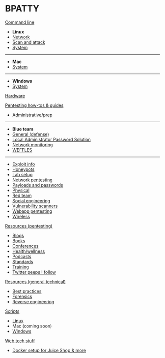 BPATTY
======

[Command line]()

- **Linux**
- [Network](command_line/linux/network/index.md)
- [Scan and attack](command_line/linux/scan_and_attack/index.md)
- [System](command_line/linux/system/index.md)
- ---
- **Mac**
- [System](command_line/mac/system/index.md)
- ---
- **Windows**
- [System](command_line/windows/system/index.md)

[Hardware](hardware/index.md)

[Pentesting how-tos & guides]()

- [Administrative/prep](pentesting/administrative_stuff/index.md)
- ---
- **Blue team**
- [General (defense)](pentesting/blue_team/index.md)
- [Local Administrator Password Solution](pentesting/blue_team/individuals/Local_Administrator_Password_Solution_LAPS.md)
- [Network monitoring](pentesting/blue_team/individuals/network_monitoring.md)
- [WEFFLES](pentesting/blue_team/individuals/weffles.md)
- ---
- [Exploit info](pentesting/exploit_info/index.md)
- [Honeypots](pentesting/honeypots/index.md)
- [Lab setup](pentesting/lab_setup/index.md)
- [Network pentesting](pentesting/network_pentesting/index.md)
- [Payloads and passwords](pentesting/payloads_and_passwords/index.md)
- [Physical](pentesting/physical/index.md)
- [Red team](pentesting/red_team/index.md)
- [Social engineering](pentesting/social_engineering/index.md)
- [Vulnerability scanners](pentesting/vulnerability_scanners/index.md)
- [Webapp pentesting](pentesting/webapp/index.md)
- [Wireless](pentesting/wireless/index.md)

[Resources (pentesting)]()

- [Blogs](resources/blogs/index.md)
- [Books](resources/books/index.md)
- [Conferences](resources/conferences/index.md)
- [Health/wellness](resources/health_and_wellness/index.md)
- [Podcasts](resources/podcasts/index.md)
- [Standards](resources/standards/index.md)
- [Training](resources/training/index.md)
- [Twitter peeps I follow](resources/twitter/index.md)

[Resources (general technical)]()

- [Best practices](resources_gentech/best_practices/index.md)
- [Forensics](resources_gentech/forensics/index.md)
- [Reverse engineering](resources_gentech/reverse_engineering/index.md)

[Scripts]()

- [Linux](scripts/linux/index.md)
- Mac (coming soon)
- [Windows](scripts/windows/index.md)

[Web tech stuff]()

- [Docker setup for Juice Shop & more](web_tech/web/index.md)
